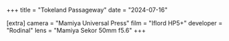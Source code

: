 +++
title =  "Tokeland Passageway"
date =  "2024-07-16"

[extra]
camera = "Mamiya Universal Press"
film =  "Iflord HP5+"
developer =  "Rodinal"
lens = "Mamiya Sekor 50mm f5.6"
+++

